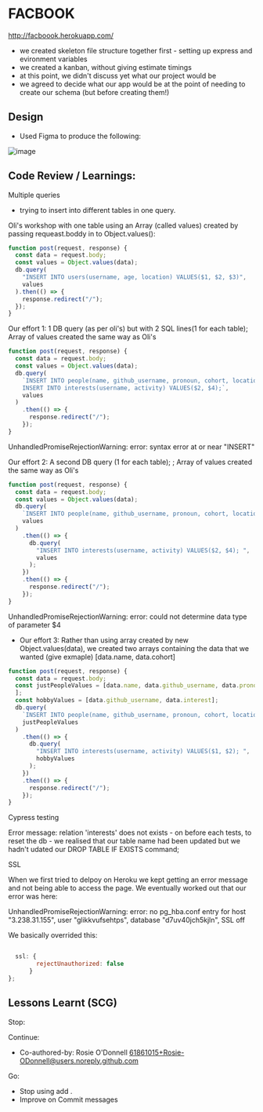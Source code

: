 # FACBOOK

http://facboook.herokuapp.com/

- we created skeleton file structure together first - setting up express and evironment variables
- we created a kanban, without giving estimate timings
- at this point, we didn't discuss yet what our project would be
- we agreed to decide what our app would be at the point of needing to create our schema (but before creating them!)


## Design

- Used Figma to produce the following:

![image](https://user-images.githubusercontent.com/31373245/115590336-bd6b0b00-a2c8-11eb-881d-f63abe7e5c28.png)


## Code Review / Learnings:

Multiple queries

 - trying to insert into different tables in one query.

Oli's workshop with one table using an Array (called values) created by passing requeast.boddy in to Object.values():

``` Javascript
function post(request, response) {
  const data = request.body;
  const values = Object.values(data);
  db.query(
    "INSERT INTO users(username, age, location) VALUES($1, $2, $3)",
    values
  ).then(() => {
    response.redirect("/");
  });
}
```

Our effort 1: 1 DB query (as per oli's) but with 2 SQL lines(1 for each table); Array of values created the same way as Oli's 

``` Javascript
function post(request, response) {
  const data = request.body;
  const values = Object.values(data);
  db.query(
    `INSERT INTO people(name, github_username, pronoun, cohort, location) VALUES($1, $2, $3, $5, $6)
    INSERT INTO interests(username, activity) VALUES($2, $4);`,
    values
  )
    .then(() => {
      response.redirect("/");
    });
}
```
UnhandledPromiseRejectionWarning: error: syntax error at or near "INSERT"


Our effort 2: A second DB query (1 for each table); ; Array of values created the same way as Oli's

``` Javascript
function post(request, response) {
  const data = request.body;
  const values = Object.values(data);
  db.query(
    `INSERT INTO people(name, github_username, pronoun, cohort, location) VALUES($1, $2, $3, $5, $6);`,
    values
  )
    .then(() => {
      db.query(
        "INSERT INTO interests(username, activity) VALUES($2, $4); ",
        values
      );
    })
    .then(() => {
      response.redirect("/");
    });
}
```

UnhandledPromiseRejectionWarning: error: could not determine data type of parameter $4


- Our effort 3: Rather than using array created by new Object.values(data), we created two arrays containing the data that we wanted (give exmaple) [data.name, data.cohort]
``` Javascript
function post(request, response) {
  const data = request.body;
  const justPeopleValues = [data.name, data.github_username, data.pronoun, data.cohort, data.location,
  ];
  const hobbyValues = [data.github_username, data.interest];
  db.query(
    `INSERT INTO people(name, github_username, pronoun, cohort, location) VALUES($1, $2, $3, $4, $5);`,
    justPeopleValues
  )
    .then(() => {
      db.query(
        "INSERT INTO interests(username, activity) VALUES($1, $2); ",
        hobbyValues
      );
    })
    .then(() => {
      response.redirect("/");
    });
}
```

Cypress testing

Error message: relation 'interests' does not exists - on before each tests, to reset the db - we realised that our table name had been updated but we hadn't udated our DROP TABLE IF EXISTS command;

SSL

When we first tried to delpoy on Heroku we kept getting an error message and not being able to access the page. We eventually worked out that our error was here:


 UnhandledPromiseRejectionWarning: error: no pg_hba.conf entry for host "3.238.31.155", user "glikkvufsehtps", database "d7uv40jch5kjln", SSL off

 [](https://devcenter.heroku.com/articles/ssl#:~:text=With%20ACM%2C%20Heroku%20automatically%20provisions,integrity%20for%20all%20web%20requests.&text=Apps%20using%20free%20dynos%20can%20use%20the%20*.)
  
We basically overrided this:

``` Javascript

  ssl: {
        rejectUnauthorized: false
      }
};

```

## Lessons Learnt (SCG)

Stop:

Continue: 
- Co-authored-by: Rosie O'Donnell <61861015+Rosie-ODonnell@users.noreply.github.com>

Go:
- Stop using add .
- Improve on Commit messages
